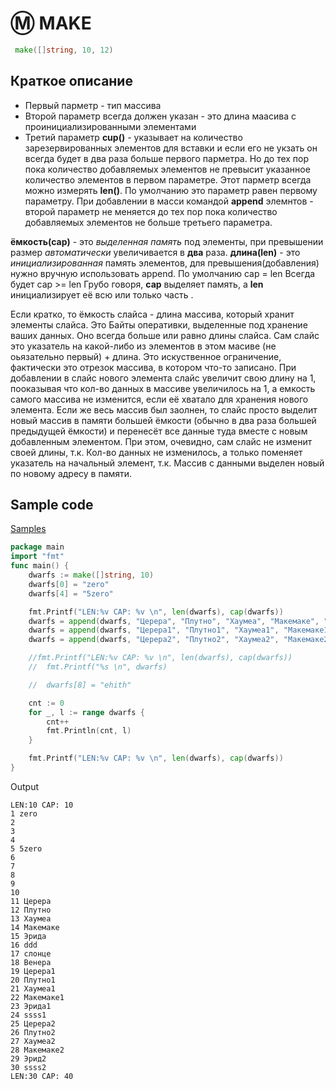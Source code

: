 
# :m: MAKE 

```go
 make([]string, 10, 12)
```
## Краткое описание

* Первый парметр - тип массива
* Второй параметр всегда должен указан - это длина маасива с проинициализированными элементами
* Третий параметр **cup()** - указывает на количество зарезервированных элементов для вставки и если его не укзать он всегда будет в два раза больше первого парметра. 
  Но до тех пор пока количество добавляемых элементов не превысит указанное количество элементов в первом параметре. Этот парметр всегда можно измерять **len()**. 
  По умолчанию это параметр равен первому параметру.
  При добавлении в масси  командой **append** элемнтов - второй параметр не меняется до тех пор пока количество добавляемых элементов не больше третьего параметра.
  


**ёмкость(cap)** - это *выделенная память* под элементы, при превышении размер *автоматически* увеличивается в **два** раза.
**длина(len)** - это *инициализированная* память элементов, для превышения(добавления) нужно вручную использовать append.
По умолчанию cap = len
Всегда будет cap >= len
Грубо говоря, **cap** выделяет память, а **len** инициализирует её всю или только часть .


Если кратко, то ёмкость слайса - длина массива, который хранит элементы слайса. Это Байты оперативки, выделенные под хранение ваших данных. 
Оно всегда больше или равно длины слайса. 
Сам слайс это указатель на какой-либо из элементов в этом масиве (не оьязательно первый) + длина. 
Это искуственное ограничение, фактически это отрезок массива, в котором что-то записано. 
При добавлении в слайс нового элемента слайс увеличит свою длину на 1, пооказывая что кол-во данных в массиве увеличилось на 1, 
а емкость самого массива не изменится, если её хватало для хранения нового элемента. Если же весь массив был заолнен, 
то слайс просто выделит новый массив в памяти большей ёмкости (обычно в два раза большей предыдущей ёмкости) 
и перенесёт все данные туда вместе с новым добавленным элементом. При этом, очевидно, сам слайс не изменит своей длины, т.к. 
Кол-во данных не изменилось, а только поменяет указатель на начальный элемент, т.к. Массив с данными выделен новый по новому адресу в памяти.


## Sample code
[Samples](https://go.dev/play/p/WCgYEaoyRWe)

```go
package main
import "fmt"
func main() {
	dwarfs := make([]string, 10)
	dwarfs[0] = "zero"
	dwarfs[4] = "5zero"

	fmt.Printf("LEN:%v CAP: %v \n", len(dwarfs), cap(dwarfs))
	dwarfs = append(dwarfs, "Церера", "Плутно", "Хаумеа", "Макемаке", "Эрида", "ddd", "cлонце", "Венера")
	dwarfs = append(dwarfs, "Церера1", "Плутно1", "Хаумеа1", "Макемаке1", "Эрида1", "ssss1")
	dwarfs = append(dwarfs, "Церера2", "Плутно2", "Хаумеа2", "Макемаке2", "Эрид2", "ssss2")

	//fmt.Printf("LEN:%v CAP: %v \n", len(dwarfs), cap(dwarfs))
	//	fmt.Printf("%s \n", dwarfs)

	//	dwarfs[8] = "ehith"

	cnt := 0
	for _, l := range dwarfs {
		cnt++
		fmt.Println(cnt, l)
	}

	fmt.Printf("LEN:%v CAP: %v \n", len(dwarfs), cap(dwarfs))
}
```


Output
```
LEN:10 CAP: 10 
1 zero
2 
3 
4 
5 5zero
6 
7 
8 
9 
10 
11 Церера
12 Плутно
13 Хаумеа
14 Макемаке
15 Эрида
16 ddd
17 cлонце
18 Венера
19 Церера1
20 Плутно1
21 Хаумеа1
22 Макемаке1
23 Эрида1
24 ssss1
25 Церера2
26 Плутно2
27 Хаумеа2
28 Макемаке2
29 Эрид2
30 ssss2
LEN:30 CAP: 40 
```



